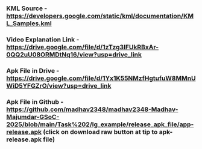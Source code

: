 ### KML Source - https://developers.google.com/static/kml/documentation/KML_Samples.kml
 
 ### Video Explanation Link - https://drive.google.com/file/d/1zTzg3lFUkRBxAr-0QQ2uU08ORMDtNq16/view?usp=drive_link

 ### Apk File in Drive - https://drive.google.com/file/d/1Yx1K55NMzfHgtufuW8MMnUWiD5YFGZrO/view?usp=drive_link

 ### Apk File in Github - https://github.com/madhav2348/madhav2348-Madhav-Majumdar-GSoC-2025/blob/main/Task%202/lg_example/release_apk_file/app-release.apk (click on download raw button at tip to apk-release.apk file)
